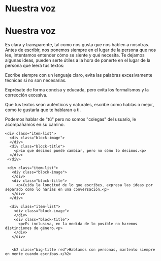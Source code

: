 # Nuestra voz

<h1 class="title">Nuestra voz</h1>

Es clara y transparente, tal como nos gusta que nos hablen a nosotras. Antes de escribir, nos ponemos siempre en el lugar de la persona que nos lee, intentamos entender cómo se siente y qué necesita. Te dejamos algunas ideas, pueden serte útiles a la hora de ponerte en el lugar de la persona que leerá tus textos:


<div class="item-list">
  <div class="block-image">
  </div>
  <div class="block-title">
    <p>Escribe siempre con un lenguaje claro, evita las palabras excesivamente técnicas si no son necesarias.<p>
  </div>
 </div>

 <div class="item-list">
   <div class="block-image">
   </div>
   <div class="block-title">
     <p>Exprésate de forma concisa y educada, pero evita los formalismos y la corrección excesiva.<p>
   </div>
  </div>

  <div class="item-list">
    <div class="block-image">
    </div>
    <div class="block-title">
      <p>Que tus textos sean auténticos y naturales, escribe como hablas o mejor, como te gustaría que te hablaran a ti.<p>
    </div>
   </div>

   <div class="item-list">
     <div class="block-image">
     </div>
     <div class="block-title">
       <p>Podemos hablar de "tú" pero no somos "colegas" del usuario, le acompañamos en su camino.<p>
     </div>
    </div>

    <div class="item-list">
      <div class="block-image">
      </div>
      <div class="block-title">
        <p>Lo que decimos puede cambiar, pero no cómo lo decimos.<p>
      </div>
     </div>

     <div class="item-list">
       <div class="block-image">
       </div>
       <div class="block-title">
         <p>Cuida la longitud de lo que escribes, expresa las ideas por separado como lo harías en una conversación.<p>
       </div>
      </div>

      <div class="item-list">
        <div class="block-image">
        </div>
        <div class="block-title">
          <p>Es inclusiva, en la medida de lo posible no haremos distinciones de género.<p>
        </div>
       </div>


       <h2 class="big-title red">Hablamos con personas, mantenlo siempre en mente cuando escribas.</h2>
